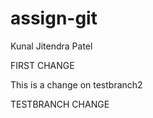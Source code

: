 # assign-git
Kunal Jitendra Patel

FIRST CHANGE


This is a change on testbranch2

TESTBRANCH CHANGE

